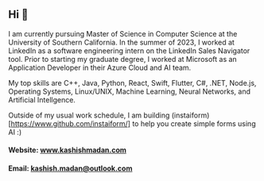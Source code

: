 ## Hi 👋

I am currently pursuing Master of Science in Computer Science at the University of Southern California. In the summer of 2023, I worked at LinkedIn as a software engineering intern on the LinkedIn Sales Navigator tool. Prior to starting my graduate degree, I worked at Microsoft as an Application Developer in their Azure Cloud and AI team.

My top skills are C++, Java, Python, React, Swift, Flutter, C#, .NET, Node.js, Operating Systems, Linux/UNIX, Machine Learning, Neural Networks, and Artificial Intellgence.

Outside of my usual work schedule, I am building (instaiform)[https://www.github.com/instaiform/] to help you create simple forms using AI :) 

#### Website: www.kashishmadan.com
#### Email: kashish.madan@outlook.com

